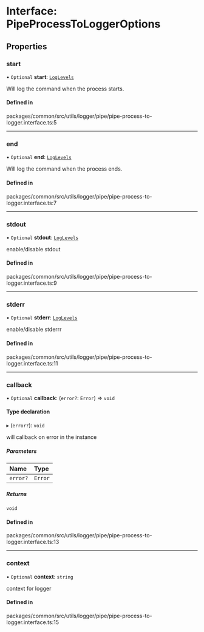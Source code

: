 # Interface: PipeProcessToLoggerOptions

## Properties

### start

• `Optional` **start**: [`LogLevels`](../enums/LogLevels.md)

Will log the command when the process starts.

#### Defined in

packages/common/src/utils/logger/pipe/pipe-process-to-logger.interface.ts:5

___

### end

• `Optional` **end**: [`LogLevels`](../enums/LogLevels.md)

Will log the command when the process ends.

#### Defined in

packages/common/src/utils/logger/pipe/pipe-process-to-logger.interface.ts:7

___

### stdout

• `Optional` **stdout**: [`LogLevels`](../enums/LogLevels.md)

enable/disable stdout

#### Defined in

packages/common/src/utils/logger/pipe/pipe-process-to-logger.interface.ts:9

___

### stderr

• `Optional` **stderr**: [`LogLevels`](../enums/LogLevels.md)

enable/disable stderrr

#### Defined in

packages/common/src/utils/logger/pipe/pipe-process-to-logger.interface.ts:11

___

### callback

• `Optional` **callback**: (`error?`: `Error`) => `void`

#### Type declaration

▸ (`error?`): `void`

will callback on error in the instance

##### Parameters

| Name | Type |
| :------ | :------ |
| `error?` | `Error` |

##### Returns

`void`

#### Defined in

packages/common/src/utils/logger/pipe/pipe-process-to-logger.interface.ts:13

___

### context

• `Optional` **context**: `string`

context for logger

#### Defined in

packages/common/src/utils/logger/pipe/pipe-process-to-logger.interface.ts:15
